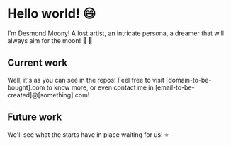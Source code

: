 # Hello world! :smile:

I'm Desmond Moony! A lost artist, an intricate persona, a dreamer that will always aim for the moon! :rocket: :rocket:

## Current work

Well, it's as you can see in the repos! Feel free to visit [domain-to-be-bought].com to know more, or even contact me in [email-to-be-created]@[something].com!

## Future work

We'll see what the starts have in place waiting for us! :star:
